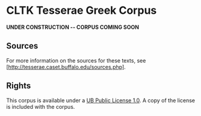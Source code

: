 # CLTK Tesserae Greek Corpus

**UNDER CONSTRUCTION -- CORPUS COMING SOON**

## Sources
For more information on the sources for these texts, see [http://tesserae.caset.buffalo.edu/sources.php].

## Rights
This corpus is available under a [UB Public License 1.0](https://cse.buffalo.edu/sneps/ubpl.pdf). A copy of the license is included with the corpus.
